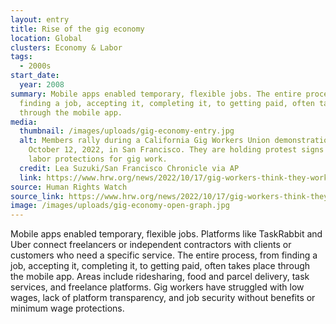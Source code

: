 ```yaml
---
layout: entry
title: Rise of the gig economy
location: Global
clusters: Economy & Labor
tags:
  - 2000s
start_date:
  year: 2008
summary: Mobile apps enabled temporary, flexible jobs. The entire process, from
  finding a job, accepting it, completing it, to getting paid, often takes place
  through the mobile app.
media:
  thumbnail: /images/uploads/gig-economy-entry.jpg
  alt: Members rally during a California Gig Workers Union demonstration on
    October 12, 2022, in San Francisco. They are holding protest signs about
    labor protections for gig work.
  credit: Lea Suzuki/San Francisco Chronicle via AP
  link: https://www.hrw.org/news/2022/10/17/gig-workers-think-they-work-themselves-they-dont
source: Human Rights Watch
source_link: https://www.hrw.org/news/2022/10/17/gig-workers-think-they-work-themselves-they-dont
image: /images/uploads/gig-economy-open-graph.jpg
---
```

Mobile apps enabled temporary, flexible jobs. Platforms like TaskRabbit and Uber connect freelancers or independent contractors with clients or customers who need a specific service. The entire process, from finding a job, accepting it, completing it, to getting paid, often takes place through the mobile app. Areas include ridesharing, food and parcel delivery, task services, and freelance platforms. Gig workers have struggled with low wages, lack of platform transparency, and job security without benefits or minimum wage protections.